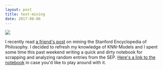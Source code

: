 ```yaml
---
layout: post
title: text-mining
date: 2017-08-06
---
```


<div class="container-fluid">
	<div class="row">
		<div class = "col-md-6">
<img src="http://www.danjcook.com/images/output.png" class="img-fluid">
	</div>
	<div class = "col-md-6">
<p>
I recently read <a href = "http://juanrloaiza.blogspot.de/2017/08/whos-most-mentioned-philosopher-in-sep.html"> a friend's post</a> on mining the Stanford Encyclopedia of Philosophy. I decided to refresh my knowledge of KNN-Models and I spent some time this past weekend writing a quick and dirty notebook for scrapping and analyzing random entries from the SEP.
<a href ="http://www.danjcook.com/assets/text_mining.html"> Here's a link to the notebook</a> in case you'd like to play around with it.

